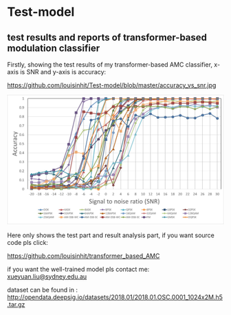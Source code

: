 # Test-model
test results and reports of transformer-based modulation classifier
---
Firstly, showing the test results of my transformer-based AMC classifier, x-axis is SNR and y-axis is accuracy:

https://github.com/louisinhit/Test-model/blob/master/accuracy_vs_snr.jpg

![accuracy_vs_snr.jpg](https://github.com/louisinhit/Test-model/blob/master/accuracy_vs_snr.jpg)

Here only shows the test part and result analysis part, if you want source code pls click:

https://github.com/louisinhit/transformer_based_AMC

if you want the well-trained model pls contact me: xueyuan.liu@sydney.edu.au

dataset can be found in :  http://opendata.deepsig.io/datasets/2018.01/2018.01.OSC.0001_1024x2M.h5.tar.gz

